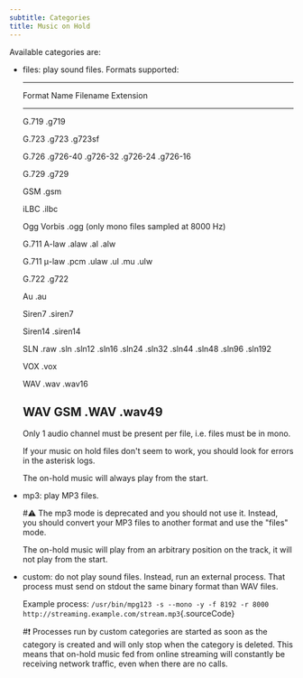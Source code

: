 ```yaml
---
subtitle: Categories
title: Music on Hold
---
```


Available categories are:

-   files: play sound files. Formats supported:

      -----------------------------------------------------------------------
      Format Name     Filename Extension
      --------------- -------------------------------------------------------
      G.719           .g719

      G.723           .g723 .g723sf

      G.726           .g726-40 .g726-32 .g726-24 .g726-16

      G.729           .g729

      GSM             .gsm

      iLBC            .ilbc

      Ogg Vorbis      .ogg (only mono files sampled at 8000 Hz)

      G.711 A-law     .alaw .al .alw

      G.711 μ-law     .pcm .ulaw .ul .mu .ulw

      G.722           .g722

      Au              .au

      Siren7          .siren7

      Siren14         .siren14

      SLN             .raw .sln .sln12 .sln16 .sln24 .sln32 .sln44 .sln48
                      .sln96 .sln192

      VOX             .vox

      WAV             .wav .wav16

      WAV GSM         .WAV .wav49
      -----------------------------------------------------------------------

    Only 1 audio channel must be present per file, i.e. files must be in
    mono.

    If your music on hold files don't seem to work, you should look for
    errors in the asterisk logs.

    The on-hold music will always play from the start.

-   mp3: play MP3 files.

    #:warning: The mp3 mode is deprecated and you should not use it. Instead, you
    should convert your MP3 files to another format and use the
    "files" mode.

    The on-hold music will play from an arbitrary position on the track,
    it will not play from the start.

-   custom: do not play sound files. Instead, run an external process.
    That process must send on stdout the same binary format than WAV
    files.

    Example process:
    `/usr/bin/mpg123 -s --mono -y -f 8192 -r 8000 http://streaming.example.com/stream.mp3`{.sourceCode}

    #:exclamation: Processes run by custom categories are started as soon as the
    category is created and will only stop when the category is deleted.
    This means that on-hold music fed from online streaming will
    constantly be receiving network traffic, even when there are no
    calls.
